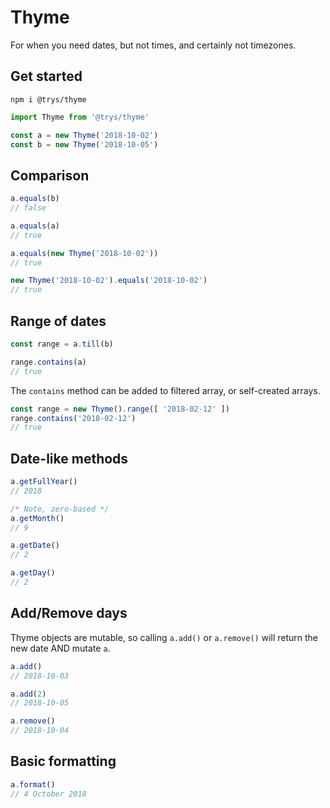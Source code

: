# Thyme

For when you need dates, but not times, and certainly not timezones.

## Get started

```
npm i @trys/thyme
```

```js
import Thyme from '@trys/thyme'

const a = new Thyme('2018-10-02')
const b = new Thyme('2018-10-05')
```

## Comparison

```js
a.equals(b)
// false

a.equals(a)
// true

a.equals(new Thyme('2018-10-02'))
// true

new Thyme('2018-10-02').equals('2018-10-02')
// true
```

## Range of dates

```js
const range = a.till(b)

range.contains(a)
// true
```

The `contains` method can be added to filtered array, or self-created arrays.

```js
const range = new Thyme().range([ '2018-02-12' ])
range.contains('2018-02-12')
// true
```


## Date-like methods

```js
a.getFullYear()
// 2018

/* Note, zero-based */
a.getMonth()
// 9

a.getDate()
// 2

a.getDay()
// 2
```

## Add/Remove days

Thyme objects are mutable, so calling `a.add()` or `a.remove()` will return the new date AND mutate `a`.

```js
a.add()
// 2018-10-03

a.add(2)
// 2018-10-05

a.remove()
// 2018-10-04
```

## Basic formatting

```js
a.format()
// 4 October 2018
```